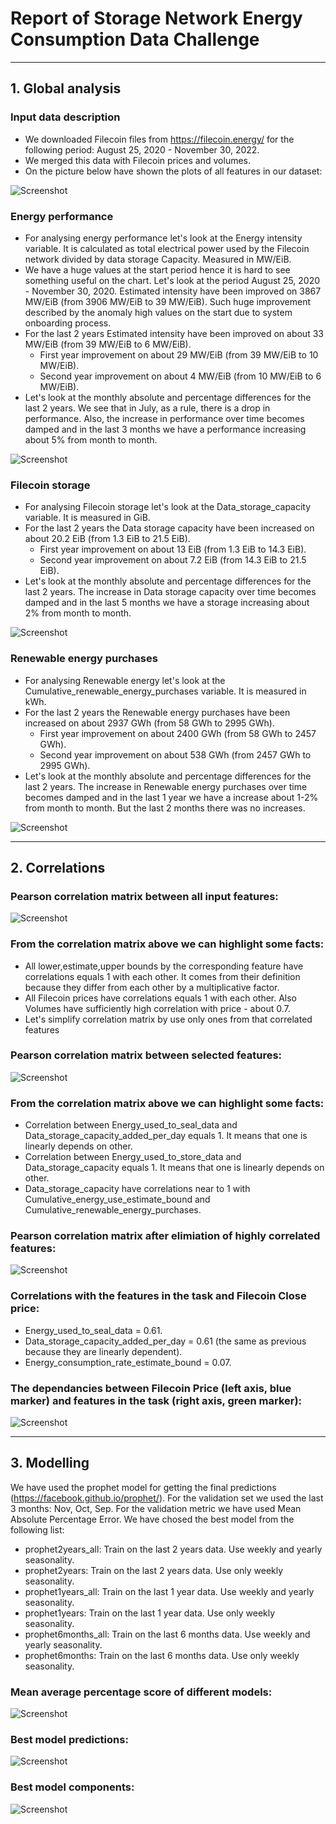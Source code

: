 # Report of Storage Network Energy Consumption Data Challenge

---
## 1. Global analysis
### Input data description
- We downloaded Filecoin files from https://filecoin.energy/ for the following period: August 25, 2020 - November 30, 2022.
- We merged this data with Filecoin prices and volumes.
- On the picture below have shown the plots of all features in our dataset:

![Screenshot](pictures/first_look.PNG)


### Energy performance
- For analysing energy performance let's look at the Energy intensity variable. It is calculated as total electrical power used by the Filecoin network divided by data storage Capacity. Measured in MW/EiB.
- We have a huge values at the start period hence it is hard to see something useful on the chart. Let's look at the period August 25, 2020 - November 30, 2020. Estimated intensity have been improved on 3867 MW/EiB (from 3906 MW/EiB to 39 MW/EiB). Such huge improvement described by the anomaly high values on the start due to system onboarding process.
- For the last 2 years Estimated intensity have been improved on about 33 MW/EiB (from 39 MW/EiB to 6 MW/EiB).
    - First year improvement on about 29 MW/EiB (from 39 MW/EiB to 10 MW/EiB).
    - Second year improvement on about 4 MW/EiB (from 10 MW/EiB to 6 MW/EiB).
- Let's look at the monthly absolute and percentage differences for the last 2 years. We see that in July, as a rule, there is a drop in performance. Also, the increase in performance over time becomes damped and in the last 3 months we have a performance increasing about 5% from month to month.

![Screenshot](pictures/energy1.PNG)


### Filecoin storage
- For analysing Filecoin storage let's look at the Data_storage_capacity variable. It is measured in GiB.
- For the last 2 years the Data storage capacity have been increased on about 20.2 EiB (from 1.3 EiB to 21.5 EiB).
    - First year improvement on about 13 EiB (from 1.3 EiB to 14.3 EiB).
    - Second year improvement on about 7.2 EiB (from 14.3 EiB to 21.5 EiB).
- Let's look at the monthly absolute and percentage differences for the last 2 years. The increase in Data storage capacity over time becomes damped and in the last 5 months we have a storage increasing about 2% from month to month.

![Screenshot](pictures/storage1.PNG)


### Renewable energy purchases
- For analysing Renewable energy let's look at the Cumulative_renewable_energy_purchases variable. It is measured in kWh.
- For the last 2 years the Renewable energy purchases have been increased on about 2937 GWh (from 58 GWh to 2995 GWh).
    - First year improvement on about 2400 GWh (from 58 GWh to 2457 GWh).
    - Second year improvement on about 538 GWh (from 2457 GWh to 2995 GWh).
- Let's look at the monthly absolute and percentage differences for the last 2 years. The increase in Renewable energy purchases over time becomes damped and in the last 1 year we have a increase about 1-2% from month to month. But the last 2 months there was no increases.

![Screenshot](pictures/renew1.PNG)


---
## 2. Correlations
### Pearson correlation matrix between all input features:
![Screenshot](pictures/corr1.PNG)

### From the correlation matrix above we can highlight some facts:
- All lower,estimate,upper bounds by the corresponding feature have correlations equals 1 with each other. It comes from their definition because they differ from each other by a multiplicative factor.
- All Filecoin prices have correlations equals 1 with each other. Also Volumes have sufficiently high correlation with price - about 0.7.
- Let's simplify correlation matrix by use only ones from that correlated features

### Pearson correlation matrix between selected features:
![Screenshot](pictures/corr2.PNG)

### From the correlation matrix above we can highlight some facts:
- Correlation between Energy_used_to_seal_data and Data_storage_capacity_added_per_day equals 1. It means that one is linearly depends on other.
- Correlation between Energy_used_to_store_data and Data_storage_capacity equals 1. It means that one is linearly depends on other.
- Data_storage_capacity have correlations near to 1 with Cumulative_energy_use_estimate_bound and Cumulative_renewable_energy_purchases.

### Pearson correlation matrix after elimiation of highly correlated features:
![Screenshot](pictures/corr3.PNG)

### Correlations with the features in the task and Filecoin Close price:
- Energy_used_to_seal_data = 0.61.
- Data_storage_capacity_added_per_day = 0.61 (the same as previous because they are linearly dependent).
- Energy_consumption_rate_estimate_bound = 0.07.

### The dependancies between Filecoin Price (left axis, blue marker) and features in the task (right axis, green marker):
![Screenshot](pictures/pairs1.PNG)


----
## 3. Modelling
We have used the prophet model for getting the final predictions (https://facebook.github.io/prophet/). 
For the validation set we used the last 3 months: Nov, Oct, Sep. For the validation metric we have used Mean Absolute Percentage Error.
We have chosed the best model from the following list:
- prophet2years_all: Train on the last 2 years data. Use weekly and yearly seasonality.
- prophet2years: Train on the last 2 years data. Use only weekly seasonality.
- prophet1years_all: Train on the last 1 year data. Use weekly and yearly seasonality.
- prophet1years: Train on the last 1 year data. Use only weekly seasonality.
- prophet6months_all: Train on the last 6 months data. Use weekly and yearly seasonality.
- prophet6months: Train on the last 6 months data. Use only weekly seasonality.

### Mean average percentage score of different models:
![Screenshot](pictures/model_scores.PNG)

### Best model predictions:
![Screenshot](pictures/model_preds.PNG)

### Best model components:
![Screenshot](pictures/model_descr.PNG)